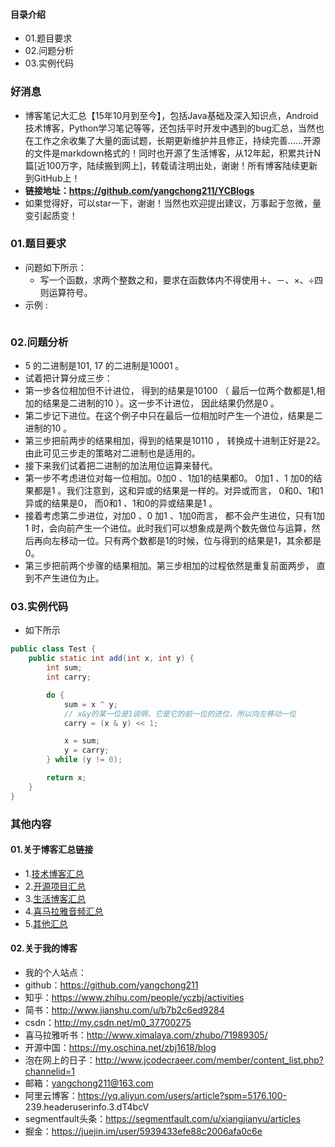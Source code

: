 #### 目录介绍
- 01.题目要求
- 02.问题分析
- 03.实例代码



### 好消息
- 博客笔记大汇总【15年10月到至今】，包括Java基础及深入知识点，Android技术博客，Python学习笔记等等，还包括平时开发中遇到的bug汇总，当然也在工作之余收集了大量的面试题，长期更新维护并且修正，持续完善……开源的文件是markdown格式的！同时也开源了生活博客，从12年起，积累共计N篇[近100万字，陆续搬到网上]，转载请注明出处，谢谢！所有博客陆续更新到GitHub上！
- **链接地址：https://github.com/yangchong211/YCBlogs**
- 如果觉得好，可以star一下，谢谢！当然也欢迎提出建议，万事起于忽微，量变引起质变！






### 01.题目要求
- 问题如下所示：
    - 写一个函数，求两个整数之和，要求在函数体内不得使用＋、－、×、÷四则运算符号。
- 示例 :
    ```

    ```




### 02.问题分析
- 5 的二进制是101, 17 的二进制是10001 。
- 试着把计算分成三步：
- 第一步各位相加但不计进位， 得到的结果是10100 （ 最后一位两个数都是1,相加的结果是二进制的10 ）。这一步不计进位， 因此结果仍然是0 。
- 第二步记下进位。在这个例子中只在最后一位相加时产生一个进位，结果是二进制的10 。
- 第三步把前两步的结果相加，得到的结果是10110 ， 转换成十进制正好是22。由此可见三步走的策略对二进制也是适用的。
- 接下来我们试着把二进制的加法用位运算来替代。
- 第一步不考虑进位对每一位相加。0加0 、1加1的结果都0。 0加1 、1 加0的结果都是1 。我们注意到，这和异或的结果是一样的。对异或而言， 0和0、1和1异或的结果是0， 而0和1 、1和0的异或结果是1 。
- 接着考虑第二步进位，对加0 、0 加1 、1加0而言， 都不会产生进位，只有1加1 时，会向前产生一个进位。此时我们可以想象成是两个数先做位与运算，然后再向左移动一位。只有两个数都是1的时候，位与得到的结果是1，其余都是0。
- 第三步把前两个步骤的结果相加。第三步相加的过程依然是重复前面两步， 直到不产生进位为止。


### 03.实例代码
- 如下所示
```java
public class Test {
    public static int add(int x, int y) {
        int sum;
        int carry;

        do {
            sum = x ^ y;
            // x&y的某一位是1说明，它是它的前一位的进位，所以向左移动一位
            carry = (x & y) << 1;

            x = sum;
            y = carry;
        } while (y != 0);

        return x;
    }
}
```




### 其他内容
#### 01.关于博客汇总链接
- 1.[技术博客汇总](https://www.jianshu.com/p/614cb839182c)
- 2.[开源项目汇总](https://blog.csdn.net/m0_37700275/article/details/80863574)
- 3.[生活博客汇总](https://blog.csdn.net/m0_37700275/article/details/79832978)
- 4.[喜马拉雅音频汇总](https://www.jianshu.com/p/f665de16d1eb)
- 5.[其他汇总](https://www.jianshu.com/p/53017c3fc75d)



#### 02.关于我的博客
- 我的个人站点：
- github：https://github.com/yangchong211
- 知乎：https://www.zhihu.com/people/yczbj/activities
- 简书：http://www.jianshu.com/u/b7b2c6ed9284
- csdn：http://my.csdn.net/m0_37700275
- 喜马拉雅听书：http://www.ximalaya.com/zhubo/71989305/
- 开源中国：https://my.oschina.net/zbj1618/blog
- 泡在网上的日子：http://www.jcodecraeer.com/member/content_list.php?channelid=1
- 邮箱：yangchong211@163.com
- 阿里云博客：https://yq.aliyun.com/users/article?spm=5176.100- 239.headeruserinfo.3.dT4bcV
- segmentfault头条：https://segmentfault.com/u/xiangjianyu/articles
- 掘金：https://juejin.im/user/5939433efe88c2006afa0c6e










